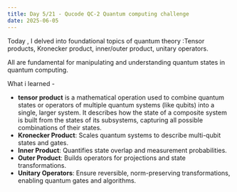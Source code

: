 ```yaml
---
title: Day 5/21 - Qucode QC-2 Quantum computing challenge
date: 2025-06-05
---
```


Today , I delved into foundational topics of quantum theory :Tensor products, Kronecker product, inner/outer product, unitary operators.

All are fundamental for manipulating and understanding quantum states in quantum computing.

What i learned - 
- **tensor product** is a mathematical operation used to combine quantum states or operators of multiple quantum systems (like qubits) into a single, larger system. It describes how the state of a composite system is built from the states of its subsystems, capturing all possible combinations of their states.
- **Kronecker Product**: Scales quantum systems to describe multi-qubit states and gates.
- **Inner Product**: Quantifies state overlap and measurement probabilities.
- **Outer Product**: Builds operators for projections and state transformations.
- **Unitary Operators**: Ensure reversible, norm-preserving transformations, enabling quantum gates and algorithms.
